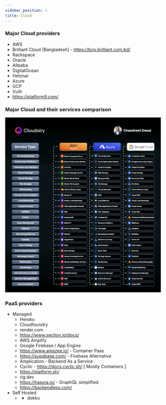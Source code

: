 ```yaml
---
sidebar_position: 1
title: Cloud
---
```


### Major Cloud providers
- AWS
- Brilliant Cloud [Bangladesh] - https://bcp.brilliant.com.bd/
- Rackspace
- Oracle
- Alibaba
- DigitalOcean
- Hetznar
- Azure
- GCP
- Vultr
- https://platform9.com/

### Major Cloud and their services comparison

![img.png](img.png)

### PaaS providers

- Managed
  - Heroku
  - Cloudfoundry
  - render.com
  - https://www.section.io/docs/
  - AWS Amplify
  - Google Firebase / App Engine
  - https://www.amazee.io/ - Container Paas
  - https://supabase.com/ - Firebase Alternative
  - Amplication - Backend As a Service
  - Cyclic - https://docs.cyclic.sh/ [ Mostly Containers ]
  - https://platform.sh/
  - rig.dev
  - https://hasura.io/ - GraphQL simplified
  - https://backendless.com/
- Self Hosted
  - - dokku

